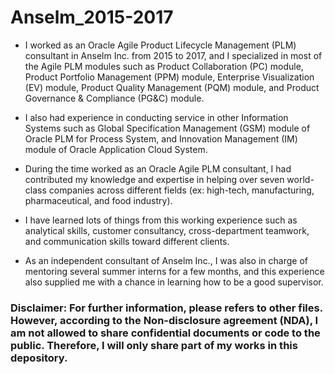 # Anselm_2015-2017

* I worked as an Oracle Agile Product Lifecycle Management (PLM) consultant in Anselm Inc. from 2015 to 2017, and I specialized in most of the Agile PLM modules such as Product Collaboration (PC) module, Product Portfolio Management (PPM) module, Enterprise Visualization (EV) module, Product Quality Management (PQM) module, and Product Governance & Compliance (PG&C) module.

* I also had experience in conducting service in other Information Systems such as Global Specification Management (GSM) module of Oracle PLM for Process System, and Innovation Management (IM) module of Oracle Application Cloud System.

* During the time worked as an Oracle Agile PLM consultant, I had contributed my knowledge and expertise in helping over seven world-class companies across different fields (ex: high-tech, manufacturing, pharmaceutical, and food industry).

* I have learned lots of things from this working experience such as analytical skills, customer consultancy, cross-department teamwork, and communication skills toward different clients.

* As an independent consultant of Anselm Inc., I was also in charge of mentoring several summer interns for a few months, and this experience also supplied me with a chance in learning how to be a good supervisor.

### Disclaimer: For further information, please refers to other files. However, according to the Non-disclosure agreement (NDA), I am not allowed to share confidential documents or code to the public. Therefore, I will only share part of my works in this depository.

